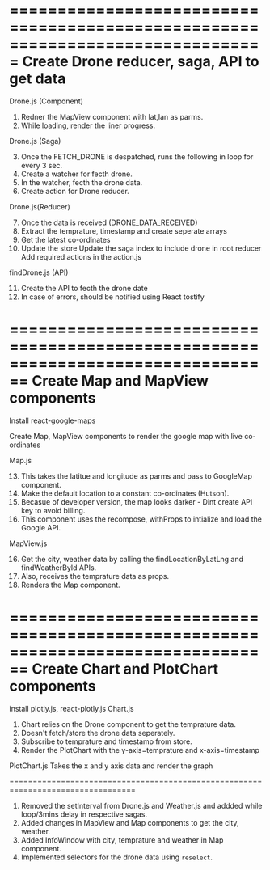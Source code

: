 ===============================================================================
Create Drone reducer, saga, API to get data
===============================================================================
Drone.js (Component)

1.  Redner the MapView component with lat,lan as parms.
2.  While loading, render the liner progress.

Drone.js (Saga)

3.  Once the FETCH_DRONE is despatched, runs the following in loop for every 3 sec.
4.  Create a watcher for fecth drone.
5.  In the watcher, fecth the drone data.
6.  Create action for Drone reducer.

Drone.js(Reducer)

7.  Once the data is received (DRONE_DATA_RECEIVED)
8.  Extract the temprature, timestamp and create seperate arrays
9.  Get the latest co-ordinates
10. Update the store
    Update the saga index to include drone in root reducer
    Add required actions in the action.js

findDrone.js (API)

11. Create the API to fecth the drone date
12. In case of errors, should be notified using React tostify

================================================================================
Create Map and MapView components
================================================================================
Install react-google-maps

Create Map, MapView components to render the google map with live co-ordinates

Map.js

13. This takes the latitue and longitude as parms and pass to GoogleMap component.
14. Make the default location to a constant co-ordinates (Hutson).
15. Becasue of developer version, the map looks darker - Dint create API key
    to avoid billing.
16. This component uses the recompose, withProps to intialize and load the Google API.

MapView.js

16. Get the city, weather data by calling the findLocationByLatLng and findWeatherById APIs.
17. Also, receives the temprature data as props.
18. Renders the Map component.

================================================================================
Create Chart and PlotChart components
================================================================================
install plotly.js, react-plotly.js
Chart.js

1.  Chart relies on the Drone component to get the temprature data.
2.  Doesn't fetch/store the drone data seperately.
3.  Subscribe to temprature and timestamp from store.
4.  Render the PlotChart with the y-axis=temprature and x-axis=timestamp

PlotChart.js
Takes the x and y axis data and render the graph

=================================================================================

1. Removed the setInterval from Drone.js and Weather.js and addded while loop/3mins delay in respective sagas.
2. Added changes in MapView and Map components to get the city, weather.
3. Added InfoWindow with city, temprature and weather in Map component.
4. Implemented selectors for the drone data using `reselect`.
